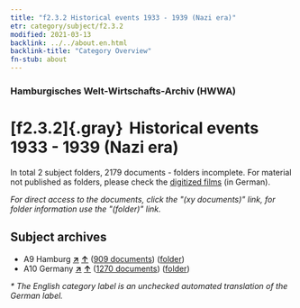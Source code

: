 ```yaml
---
title: "f2.3.2 Historical events 1933 - 1939 (Nazi era)"
etr: category/subject/f2.3.2
modified: 2021-03-13
backlink: ../../about.en.html
backlink-title: "Category Overview"
fn-stub: about
---
```


### Hamburgisches Welt-Wirtschafts-Archiv (HWWA)
# [f2.3.2]{.gray}&#8201; Historical events 1933 - 1939 (Nazi era)&#160; 





In total 2 subject folders, 2179 documents - folders incomplete.
For material not published as folders, please check the [digitized films](/film/h1_sh) (in German).

_For direct access to the documents, click the "(xy documents)" link, for folder information use the "(folder)" link._

## Subject archives


- A9 Hamburg [**&nearr;**](../../../geo/i/140905/about.en.html "Hamburg (all folders)") [**&uarr;**](../../../geo/about.en.html#A9 "Country category system") (<a href="https://pm20.zbw.eu/dfgview/sh/140905,182453" title="about: Hamburg : Historical events 1933 - 1939 (Nazi era)" target="_blank">909 documents</a>) ([folder](../../../../folder/sh/1409xx/140905/1824xx/182453/about.en.html))
- A10 Germany [**&nearr;**](../../../geo/i/126128/about.en.html "Germany (all folders)") [**&uarr;**](../../../geo/about.en.html#A10 "Country category system") (<a href="https://pm20.zbw.eu/dfgview/sh/126128,182453" title="about: Germany : Historical events 1933 - 1939 (Nazi era)" target="_blank">1270 documents</a>) ([folder](../../../../folder/sh/1261xx/126128/1824xx/182453/about.en.html))


_* The English category label is an unchecked automated translation of the German label._

